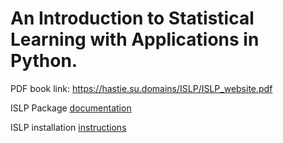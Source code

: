 # An Introduction to Statistical Learning with Applications in Python.

PDF book link: https://hastie.su.domains/ISLP/ISLP_website.pdf

ISLP Package [documentation](https://islp.readthedocs.io/en/latest/)

ISLP installation [instructions](https://islp.readthedocs.io/en/latest/installation.html)
